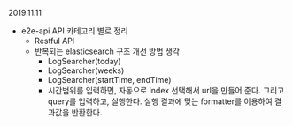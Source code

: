 2019.11.11

- e2e-api API 카테고리 별로 정리
  - Restful API
  - 반복되는 elasticsearch 구조 개선 방법 생각
    - LogSearcher(today)
    - LogSearcher(weeks)
    - LogSearcher(startTime, endTime)
    - 시간범위를 입력하면, 자동으로 index 선택해서 url을 만들어 준다. 그리고 query를 입력하고, 실행한다. 실행 결과에 맞는 formatter를 이용하여 결과값을 반환한다.

